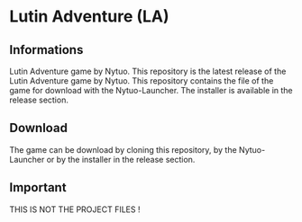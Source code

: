# Lutin Adventure (LA)
## Informations
Lutin Adventure game by Nytuo.
This repository is the latest release of the Lutin Adventure game by Nytuo.
This repository contains the file of the game for download with the Nytuo-Launcher. The installer is available in the release section.

## Download

The game can be download by cloning this repository, by the Nytuo-Launcher or by the installer in the release section.

## Important

THIS IS NOT THE PROJECT FILES !
